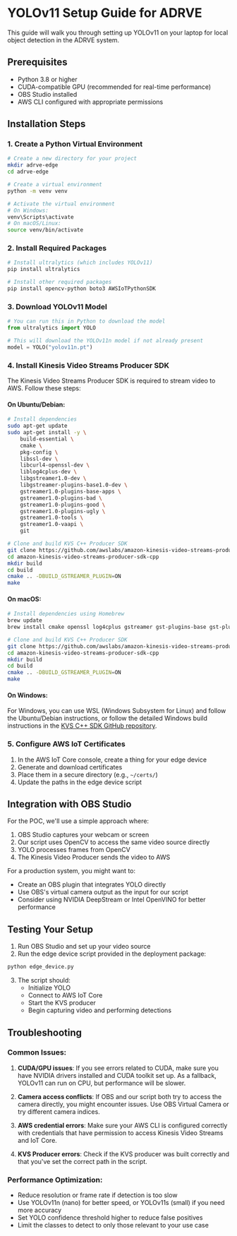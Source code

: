 # YOLOv11 Setup Guide for ADRVE

This guide will walk you through setting up YOLOv11 on your laptop for local object detection in the ADRVE system.

## Prerequisites

- Python 3.8 or higher
- CUDA-compatible GPU (recommended for real-time performance)
- OBS Studio installed
- AWS CLI configured with appropriate permissions

## Installation Steps

### 1. Create a Python Virtual Environment

```bash
# Create a new directory for your project
mkdir adrve-edge
cd adrve-edge

# Create a virtual environment
python -m venv venv

# Activate the virtual environment
# On Windows:
venv\Scripts\activate
# On macOS/Linux:
source venv/bin/activate
```

### 2. Install Required Packages

```bash
# Install ultralytics (which includes YOLOv11)
pip install ultralytics

# Install other required packages
pip install opencv-python boto3 AWSIoTPythonSDK
```

### 3. Download YOLOv11 Model

```python
# You can run this in Python to download the model
from ultralytics import YOLO

# This will download the YOLOv11n model if not already present
model = YOLO("yolov11n.pt")
```

### 4. Install Kinesis Video Streams Producer SDK

The Kinesis Video Streams Producer SDK is required to stream video to AWS. Follow these steps:

#### On Ubuntu/Debian:

```bash
# Install dependencies
sudo apt-get update
sudo apt-get install -y \
    build-essential \
    cmake \
    pkg-config \
    libssl-dev \
    libcurl4-openssl-dev \
    liblog4cplus-dev \
    libgstreamer1.0-dev \
    libgstreamer-plugins-base1.0-dev \
    gstreamer1.0-plugins-base-apps \
    gstreamer1.0-plugins-bad \
    gstreamer1.0-plugins-good \
    gstreamer1.0-plugins-ugly \
    gstreamer1.0-tools \
    gstreamer1.0-vaapi \
    git

# Clone and build KVS C++ Producer SDK
git clone https://github.com/awslabs/amazon-kinesis-video-streams-producer-sdk-cpp.git
cd amazon-kinesis-video-streams-producer-sdk-cpp
mkdir build
cd build
cmake .. -DBUILD_GSTREAMER_PLUGIN=ON
make
```

#### On macOS:

```bash
# Install dependencies using Homebrew
brew update
brew install cmake openssl log4cplus gstreamer gst-plugins-base gst-plugins-good gst-plugins-bad gst-plugins-ugly

# Clone and build KVS C++ Producer SDK
git clone https://github.com/awslabs/amazon-kinesis-video-streams-producer-sdk-cpp.git
cd amazon-kinesis-video-streams-producer-sdk-cpp
mkdir build
cd build
cmake .. -DBUILD_GSTREAMER_PLUGIN=ON
make
```

#### On Windows:

For Windows, you can use WSL (Windows Subsystem for Linux) and follow the Ubuntu/Debian instructions, or follow the detailed Windows build instructions in the [KVS C++ SDK GitHub repository](https://github.com/awslabs/amazon-kinesis-video-streams-producer-sdk-cpp).

### 5. Configure AWS IoT Certificates

1. In the AWS IoT Core console, create a thing for your edge device
2. Generate and download certificates
3. Place them in a secure directory (e.g., `~/certs/`)
4. Update the paths in the edge device script

## Integration with OBS Studio

For the POC, we'll use a simple approach where:

1. OBS Studio captures your webcam or screen
2. Our script uses OpenCV to access the same video source directly 
3. YOLO processes frames from OpenCV
4. The Kinesis Video Producer sends the video to AWS

For a production system, you might want to:
- Create an OBS plugin that integrates YOLO directly
- Use OBS's virtual camera output as the input for our script
- Consider using NVIDIA DeepStream or Intel OpenVINO for better performance

## Testing Your Setup

1. Run OBS Studio and set up your video source
2. Run the edge device script provided in the deployment package:

```bash
python edge_device.py
```

3. The script should:
   - Initialize YOLO
   - Connect to AWS IoT Core
   - Start the KVS producer
   - Begin capturing video and performing detections

## Troubleshooting

### Common Issues:

1. **CUDA/GPU issues**: If you see errors related to CUDA, make sure you have NVIDIA drivers installed and CUDA toolkit set up. As a fallback, YOLOv11 can run on CPU, but performance will be slower.

2. **Camera access conflicts**: If OBS and our script both try to access the camera directly, you might encounter issues. Use OBS Virtual Camera or try different camera indices.

3. **AWS credential errors**: Make sure your AWS CLI is configured correctly with credentials that have permission to access Kinesis Video Streams and IoT Core.

4. **KVS Producer errors**: Check if the KVS producer was built correctly and that you've set the correct path in the script.

### Performance Optimization:

- Reduce resolution or frame rate if detection is too slow
- Use YOLOv11n (nano) for better speed, or YOLOv11s (small) if you need more accuracy
- Set YOLO confidence threshold higher to reduce false positives
- Limit the classes to detect to only those relevant to your use case
